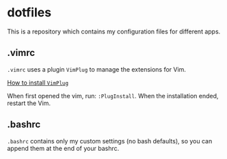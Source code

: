 # dotfiles
This is a repository which contains my configuration files for different apps.

## .vimrc
`.vimrc` uses a plugin `VimPlug` to manage the extensions for Vim. 

[How to install `VimPlug`](https://github.com/junegunn/vim-plug#installation)

When first opened the vim, run: `:PlugInstall`. When the installation ended, restart the Vim.

## .bashrc
`.bashrc` contains only my custom settings (no bash defaults), so you can append them at the end of your bashrc.

